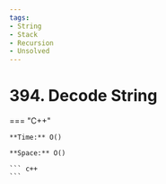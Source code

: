 ```yaml
---
tags:
- String
- Stack
- Recursion
- Unsolved
---
```



# 394. Decode String

=== "C++"

    **Time:** O()

    **Space:** O()

    ``` c++
    ```